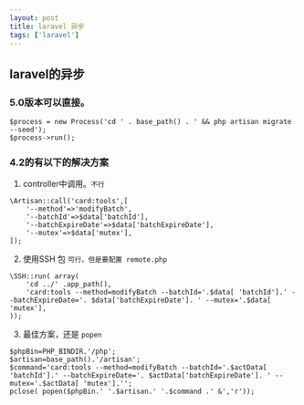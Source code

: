 ```yaml
---
layout: post
title: laravel 异步
tags: ['laravel']
---
```


## laravel的异步

### 5.0版本可以直接。

```
$process = new Process('cd ' . base_path() . ' && php artisan migrate --seed');
$process->run();
```
### 4.2的有以下的解决方案

1. controller中调用。`不行`


```
\Artisan::call('card:tools',[
    '--method'=>'modifyBatch',
    '--batchId'=>$data['batchId'],
    '--batchExpireDate'=>$data['batchExpireDate'],
    '--mutex'=>$data['mutex'],
]);

```

2. 使用SSH 包 `可行，但是要配置 remote.php`

```
\SSH::run( array(
    'cd ../' .app_path(),
    'card:tools --method=modifyBatch --batchId='.$data[ 'batchId'].' --batchExpireDate='. $data['batchExpireDate']. ' --mutex='.$data[ 'mutex'],
));

```

3. 最佳方案，还是 `popen`

```
$phpBin=PHP_BINDIR.'/php';
$artisan=base_path().'/artisan';
$command='card:tools --method=modifyBatch --batchId='.$actData[ 'batchId'].' --batchExpireDate='. $actData['batchExpireDate']. ' --mutex='.$actData[ 'mutex'].'';
pclose( popen($phpBin.' '.$artisan.' '.$command .' &','r'));

```




